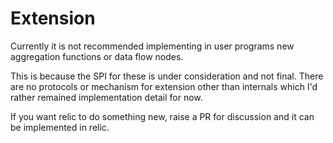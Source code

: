 # Extension

Currently it is not recommended implementing in user programs new aggregation functions or data flow nodes.

This is because the SPI for these is under consideration and not final. There are no protocols or mechanism for extension
other than internals which I'd rather remained implementation detail for now.

If you want relic to do something new, raise a PR for discussion and it can be implemented in relic.